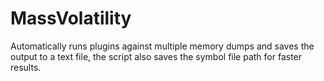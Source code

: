 # MassVolatility
Automatically runs plugins against multiple memory dumps and saves the output to a text file, the script also saves the symbol file path for faster results. 
